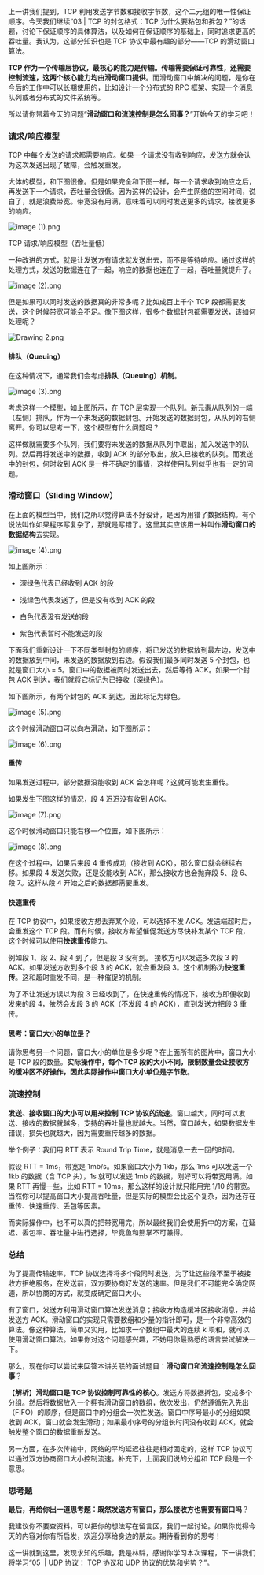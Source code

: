 上一讲我们提到，TCP 利用发送字节数和接收字节数，这个二元组的唯一性保证顺序。今天我们继续“03 | TCP 的封包格式：TCP 为什么要粘包和拆包？”的话题，讨论下保证顺序的具体算法，以及如何在保证顺序的基础上，同时追求更高的吞吐量。我认为，这部分知识也是 TCP 协议中最有趣的部分——TCP 的滑动窗口算法。

**TCP 作为一个传输层协议，最核心的能力是传输。传输需要保证可靠性，还需要控制流速，这两个核心能力均由滑动窗口提供**。而滑动窗口中解决的问题，是你在今后的工作中可以长期使用的，比如设计一个分布式的 RPC 框架、实现一个消息队列或者分布式的文件系统等。

所以请你带着今天的问题“**滑动窗口和流速控制是怎么回事？**”开始今天的学习吧！

### 请求/响应模型

TCP 中每个发送的请求都需要响应。如果一个请求没有收到响应，发送方就会认为这次发送出现了故障，会触发重发。

大体的模型，和下图很像。但是如果完全和下图一样，每一个请求收到响应之后，再发送下一个请求，吞吐量会很低。因为这样的设计，会产生网络的空闲时间，说白了，就是浪费带宽。带宽没有用满，意味着可以同时发送更多的请求，接收更多的响应。

![image (1).png](https://s0.lgstatic.com/i/image6/M00/3A/FA/CioPOWCCKu-AJ2NHAACe0M3wDME839.png)

TCP 请求/响应模型（吞吐量低）

一种改进的方式，就是让发送方有请求就发送出去，而不是等待响应。通过这样的处理方式，发送的数据连在了一起，响应的数据也连在了一起，吞吐量就提升了。

![image (2).png](https://s0.lgstatic.com/i/image6/M00/3A/F2/Cgp9HWCCKvWAKGcEAACep0GQbI0182.png)

但是如果可以同时发送的数据真的非常多呢？比如成百上千个 TCP 段都需要发送，这个时候带宽可能会不足。像下图这样，很多个数据封包都需要发送，该如何处理呢？

![Drawing 2.png](https://s0.lgstatic.com/i/image6/M01/3A/67/CioPOWB_iSGAJrYTAAA1X0Gw-4U285.png)

#### 排队（Queuing）

在这种情况下，通常我们会考虑**排队（Queuing）机制**。

![image (3).png](https://s0.lgstatic.com/i/image6/M00/3A/FA/CioPOWCCKwuAfBn5AABKdgtX54w997.png)

考虑这样一个模型，如上图所示，在 TCP 层实现一个队列。新元素从队列的一端（左侧）排队，作为一个未发送的数据封包。开始发送的数据封包，从队列的右侧离开。你可以思考一下，这个模型有什么问题吗？

这样做就需要多个队列，我们要将未发送的数据从队列中取出，加入发送中的队列。然后再将发送中的数据，收到 ACK 的部分取出，放入已接收的队列。而发送中的封包，何时收到 ACK 是一件不确定的事情，这样使用队列似乎也有一定的问题。

### 滑动窗口（Sliding Window）

在上面的模型当中，我们之所以觉得算法不好设计，是因为用错了数据结构。有个说法叫作如果程序写复杂了，那就是写错了。这里其实应该用一种叫作**滑动窗口的数据结构**去实现。

![image (4).png](https://s0.lgstatic.com/i/image6/M00/3A/F2/Cgp9HWCCKxSAROSpAAA_zThgiBA669.png)

如上图所示：

*   深绿色代表已经收到 ACK 的段
    
*   浅绿色代表发送了，但是没有收到 ACK 的段
    
*   白色代表没有发送的段
    
*   紫色代表暂时不能发送的段
    

下面我们重新设计一下不同类型封包的顺序，将已发送的数据放到最左边，发送中的数据放到中间，未发送的数据放到右边。假设我们最多同时发送 5 个封包，也就是窗口大小 = 5。窗口中的数据被同时发送出去，然后等待 ACK。如果一个封包 ACK 到达，我们就将它标记为已接收（深绿色）。

如下图所示，有两个封包的 ACK 到达，因此标记为绿色。

![image (5).png](https://s0.lgstatic.com/i/image6/M00/3A/F2/Cgp9HWCCKxuAeVUyAAA_sW29BSM139.png)

这个时候滑动窗口可以向右滑动，如下图所示：

![image (6).png](https://s0.lgstatic.com/i/image6/M00/3A/FA/CioPOWCCKyCAMaA7AAA_zxqi_ig808.png)

#### 重传

如果发送过程中，部分数据没能收到 ACK 会怎样呢？这就可能发生重传。

如果发生下图这样的情况，段 4 迟迟没有收到 ACK。

![image (7).png](https://s0.lgstatic.com/i/image6/M00/3A/F2/Cgp9HWCCKyaAcZwMAABGuK2lrZY271.png)

这个时候滑动窗口只能右移一个位置，如下图所示：

![image (8).png](https://s0.lgstatic.com/i/image6/M00/3A/FA/CioPOWCCKyuADL6mAABGoEBZ_2Y287.png)

在这个过程中，如果后来段 4 重传成功（接收到 ACK），那么窗口就会继续右移。如果段 4 发送失败，还是没能收到 ACK，那么接收方也会抛弃段 5、段 6、段 7。这样从段 4 开始之后的数据都需要重发。

#### 快速重传

在 TCP 协议中，如果接收方想丢弃某个段，可以选择不发 ACK。发送端超时后，会重发这个 TCP 段。而有时候，接收方希望催促发送方尽快补发某个 TCP 段，这个时候可以使用**快速重传**能力。

例如段 1、段 2、段 4 到了，但是段 3 没有到。 接收方可以发送多次段 3 的 ACK。如果发送方收到多个段 3 的 ACK，就会重发段 3。这个机制称为**快速重传**。这和超时重发不同，是一种催促的机制。

为了不让发送方误以为段 3 已经收到了，在快速重传的情况下，接收方即便收到发来的段 4，依然会发段 3 的 ACK（不发段 4 的 ACK），直到发送方把段 3 重传。

#### 思考：窗口大小的单位是？

请你思考另一个问题，窗口大小的单位是多少呢？在上面所有的图片中，窗口大小是 TCP 段的数量。**实际操作中，每个 TCP 段的大小不同，限制数量会让接收方的缓冲区不好操作，因此实际操作中窗口大小单位是字节数**。

### 流速控制

**发送、接收窗口的大小可以用来控制 TCP 协议的流速**。窗口越大，同时可以发送、接收的数据就越多，支持的吞吐量也就越大。当然，窗口越大，如果数据发生错误，损失也就越大，因为需要重传越多的数据。

举个例子：我们用 RTT 表示 Round Trip Time，就是消息一去一回的时间。

假设 RTT = 1ms，带宽是 1mb/s。如果窗口大小为 1kb，那么 1ms 可以发送一个 1kb 的数据（含 TCP 头），1s 就可以发送 1mb 的数据，刚好可以将带宽用满。如果 RTT 再慢一些，比如 RTT = 10ms，那么这样的设计就只能用完 1/10 的带宽。 当然你可以提高窗口大小提高吞吐量，但是实际的模型会比这个复杂，因为还存在重传、快速重传、丢包等因素。

而实际操作中，也不可以真的把带宽用完，所以最终我们会使用折中的方案，在延迟、丢包率、吞吐量中进行选择，毕竟鱼和熊掌不可兼得。

### 总结

为了提高传输速率，TCP 协议选择将多个段同时发送，为了让这些段不至于被接收方拒绝服务，在发送前，双方要协商好发送的速率。但是我们不可能完全确定网速，所以协商的方式，就变成确定窗口大小。

有了窗口，发送方利用滑动窗口算法发送消息；接收方构造缓冲区接收消息，并给发送方 ACK。滑动窗口的实现只需要数组和少量的指针即可，是一个非常高效的算法。像这种算法，简单又实用，比如求一个数组中最大的连续 k 项和，就可以使用滑动窗口算法。如果你对这个问题感兴趣，不妨用你最熟悉的语言尝试解决一下。

那么，现在你可以尝试来回答本讲关联的面试题目：**滑动窗口和流速控制是怎么回事**？

【**解析**】**滑动窗口是 TCP 协议控制可靠性的核心**。发送方将数据拆包，变成多个分组。然后将数据放入一个拥有滑动窗口的数组，依次发出，仍然遵循先入先出（FIFO）的顺序，但是窗口中的分组会一次性发送。窗口中序号最小的分组如果收到 ACK，窗口就会发生滑动；如果最小序号的分组长时间没有收到 ACK，就会触发整个窗口的数据重新发送。

另一方面，在多次传输中，网络的平均延迟往往是相对固定的，这样 TCP 协议可以通过双方协商窗口大小控制流速。补充下，上面我们说的分组和 TCP 段是一个意思。

### 思考题

**最后，再给你出一道思考题：既然发送方有窗口，那么接收方也需要有窗口吗**？

我建议你不要查资料，可以把你的想法写在留言区，我们一起讨论。如果你觉得今天的内容对你有所启发，欢迎分享给身边的朋友。期待看到你的思考！

这一讲就到这里，发现求知的乐趣，我是林䭽，感谢你学习本次课程，下一讲我们将学习“05  | UDP 协议： TCP 协议和 UDP 协议的优势和劣势？”。